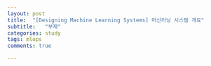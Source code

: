 ```yaml
---
layout: post
title:  "[Designing Machine Learning Systems] 머신러닝 시스템 개요"
subtitle:   "부제"
categories: study
tags: mlops
comments: true

---
```


